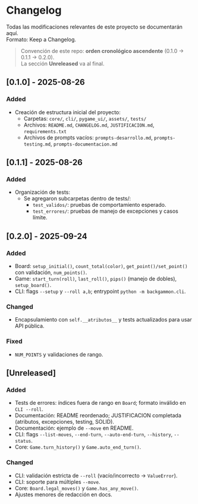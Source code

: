 # Changelog
Todas las modificaciones relevantes de este proyecto se documentarán aquí.  
Formato: Keep a Changelog.

> Convención de este repo: **orden cronológico ascendente**
> (0.1.0 → 0.1.1 → 0.2.0).  
> La sección **Unreleased** va al final.

## [0.1.0] - 2025-08-26
### Added
- Creación de estructura inicial del proyecto:
  - Carpetas: `core/`, `cli/`, `pygame_ui/`, `assets/`, `tests/`
  - Archivos: `README.md`, `CHANGELOG.md`, `JUSTIFICACION.md`, `requirements.txt`
  - Archivos de prompts vacíos: `prompts-desarrollo.md`, `prompts-testing.md`, `prompts-documentacion.md`

## [0.1.1] - 2025-08-26
### Added
- Organización de tests:
  - Se agregaron subcarpetas dentro de tests/:
    - `test_validos/`: pruebas de comportamiento esperado.
    - `test_errores/`: pruebas de manejo de excepciones y casos límite.

## [0.2.0] - 2025-09-24
### Added
- Board: `setup_initial()`, `count_total(color)`, `get_point()/set_point()` con validación, `num_points()`.
- Game: `start_turn(roll)`, `last_roll()`, `pips()` (manejo de dobles), `setup_board()`.
- CLI: flags `--setup` y `--roll a,b`; entrypoint `python -m backgammon.cli`.

### Changed
- Encapsulamiento con `self.__atributos__` y tests actualizados para usar API pública.

### Fixed
- `NUM_POINTS` y validaciones de rango.

## [Unreleased]

### Added
- Tests de errores: índices fuera de rango en `Board`; formato inválido en `CLI --roll`.
- Documentación: README reordenado; JUSTIFICACION completada (atributos, excepciones, testing, SOLID).
- Documentación: ejemplo de `--move` en README.
- CLI: flags `--list-moves`, `--end-turn`, `--auto-end-turn`, `--history`, `--status`.
- Core: `Game.turn_history()` y `Game.auto_end_turn()`.

### Changed
- CLI: validación estricta de `--roll` (vacío/incorrecto → `ValueError`).
- CLI: soporte para múltiples `--move`.
- Core: `Board.legal_moves()` y `Game.has_any_move()`.
- Ajustes menores de redacción en docs.
